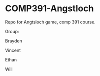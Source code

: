 # COMP391-Angstloch
Repo for Angtsloch game, comp 391 course.

Group:

Brayden

Vincent

Ethan

Will
